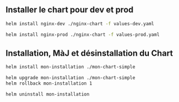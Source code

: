 ## Installer le chart pour dev et prod

```bash
helm install nginx-dev ./nginx-chart -f values-dev.yaml

helm install nginx-prod ./nginx-chart -f values-prod.yaml
```

## Installation, MàJ et désinstallation du Chart 

```bash
helm install mon-installation ./mon-chart-simple

helm upgrade mon-installation ./mon-chart-simple
helm rollback mon-installation 1

helm uninstall mon-installation
``` 

